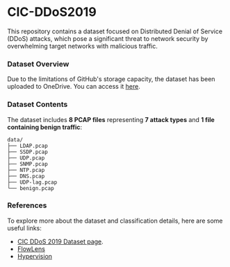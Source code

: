 # CIC-DDoS2019

This repository contains a dataset focused on Distributed Denial of Service (DDoS) attacks, which pose a significant threat to network security by overwhelming target networks with malicious traffic. 

### Dataset Overview

Due to the limitations of GitHub's storage capacity, the dataset has been uploaded to OneDrive. You can access it [here](https://waynestateprod-my.sharepoint.com/:f:/g/personal/hi8289_wayne_edu/EjdxG7raovZAhEYoxA-9nvAB7aFg4vV--q0LGl0OCRnUUQ?e=ltf0oW).

### Dataset Contents

The dataset includes **8 PCAP files** representing **7 attack types** and **1 file containing benign traffic**:

```
data/
├── LDAP.pcap
├── SSDP.pcap
├── UDP.pcap
├── SNMP.pcap
├── NTP.pcap
├── DNS.pcap
├── UDP-lag.pcap
└── benign.pcap
```

### References

To explore more about the dataset and classification details, here are some useful links:
* [CIC DDoS 2019 Dataset page](https://www.unb.ca/cic/datasets/ddos-2019.html).
* [FlowLens](https://www.ndss-symposium.org/ndss-paper/flowlens-enabling-efficient-flow-classification-for-ml-based-network-security-applications/)
* [Hypervision](https://www.ndss-symposium.org/ndss-paper/detecting-unknown-encrypted-malicious-traffic-in-real-time-via-flow-interaction-graph-analysis/)



